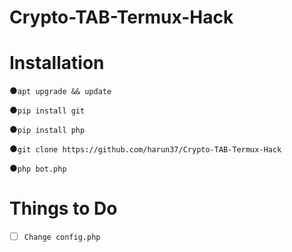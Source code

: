 # Crypto-TAB-Termux-Hack

# Installation
●`apt upgrade && update`

●`pip install git`

●`pip install php`

●`git clone https://github.com/harun37/Crypto-TAB-Termux-Hack`

●`php bot.php`

# Things to Do

- [ ] `Change config.php`
